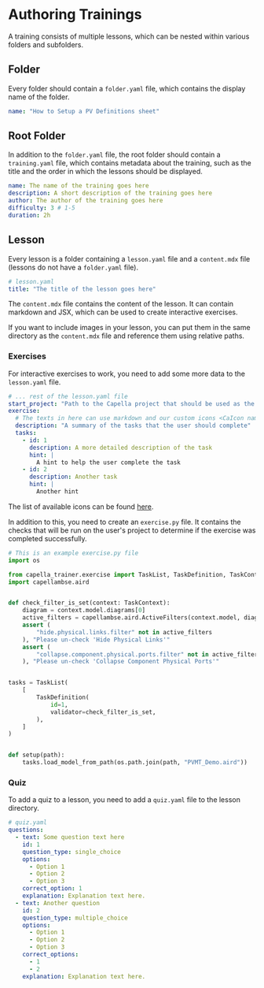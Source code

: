 <!--
 ~ Copyright DB InfraGO AG and contributors
 ~ SPDX-License-Identifier: Apache-2.0
 -->

# Authoring Trainings

A training consists of multiple lessons, which can be nested within various folders and subfolders.

## Folder

Every folder should contain a `folder.yaml` file, which contains the display name of the folder.

```yaml
name: "How to Setup a PV Definitions sheet"
```

## Root Folder

In addition to the `folder.yaml` file, the root folder should contain a `training.yaml` file, which contains metadata about the training, such as the title and the order in which the lessons should be displayed.

```yaml
name: The name of the training goes here
description: A short description of the training goes here
author: The author of the training goes here
difficulty: 3 # 1-5
duration: 2h
```

## Lesson

Every lesson is a folder containing a `lesson.yaml` file and a `content.mdx` file (lessons do not have a `folder.yaml` file).

```yaml
# lesson.yaml
title: "The title of the lesson goes here"
```

The `content.mdx` file contains the content of the lesson. It can contain markdown and JSX, which can be used to create interactive exercises.

If you want to include images in your lesson, you can put them in the same directory as the `content.mdx` file and reference them using relative paths.

### Exercises

For interactive exercises to work, you need to add some more data to the `lesson.yaml` file.

```yaml
# ... rest of the lesson.yaml file
start_project: "Path to the Capella project that should be used as the starting point for the lesson"
exercise:
  # The texts in here can use markdown and our custom icons <CaIcon name="logicalFunction" />
  description: "A summary of the tasks that the user should complete"
  tasks:
    - id: 1
      description: A more detailed description of the task
      hint: |
        A hint to help the user complete the task
    - id: 2
      description: Another task
      hint: |
        Another hint
```

The list of available icons can be found [here](frontend/src/components/markdown/caicon.tsx).

In addition to this, you need to create an `exercise.py` file. It contains the checks that will be run on the user's project to determine if the exercise was completed successfully.

```python
# This is an example exercise.py file
import os

from capella_trainer.exercise import TaskList, TaskDefinition, TaskContext
import capellambse.aird


def check_filter_is_set(context: TaskContext):
    diagram = context.model.diagrams[0]
    active_filters = capellambse.aird.ActiveFilters(context.model, diagram)
    assert (
        "hide.physical.links.filter" not in active_filters
    ), "Please un-check 'Hide Physical Links'"
    assert (
        "collapse.component.physical.ports.filter" not in active_filters
    ), "Please un-check 'Collapse Component Physical Ports'"


tasks = TaskList(
    [
        TaskDefinition(
            id=1,
            validator=check_filter_is_set,
        ),
    ]
)


def setup(path):
    tasks.load_model_from_path(os.path.join(path, "PVMT_Demo.aird"))
```

### Quiz

To add a quiz to a lesson, you need to add a `quiz.yaml` file to the lesson directory.

```yaml
# quiz.yaml
questions:
  - text: Some question text here
    id: 1
    question_type: single_choice
    options:
      - Option 1
      - Option 2
      - Option 3
    correct_option: 1
    explanation: Explanation text here.
  - text: Another question
    id: 2
    question_type: multiple_choice
    options:
      - Option 1
      - Option 2
      - Option 3
    correct_options:
      - 1
      - 2
    explanation: Explanation text here.
```
